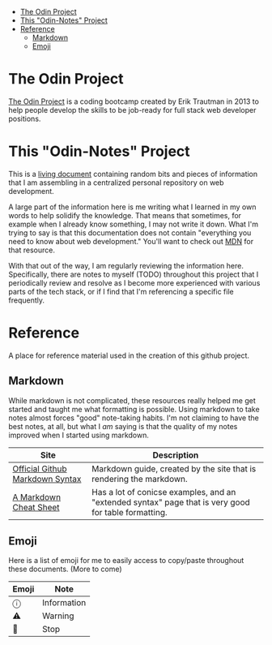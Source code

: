 - [The Odin Project](#the-odin-project)
- [This "Odin-Notes" Project](#this-odin-notes-project)
- [Reference](#reference)
  - [Markdown](#markdown)
  - [Emoji](#emoji)

# The Odin Project

[The Odin Project](https://www.theodinproject.com/) is a coding bootcamp created by Erik Trautman in 2013 to help people develop the skills to be job-ready for full stack web developer positions.

# This "Odin-Notes" Project

This is a [living document](https://en.wikipedia.org/wiki/Living_document) containing random bits and pieces of information that I am assembling in a centralized personal repository on web development.

A large part of the information here is me writing what I learned in my own words to help solidify the knowledge. That means that sometimes, for example when I already know something, I may not write it down. What I'm trying to say is that this documentation does not contain "everything you need to know about web development." You'll want to check out [MDN](https://developer.mozilla.org/en-US/) for that resource.

With that out of the way, I am regularly reviewing the information here. Specifically, there are notes to myself (TODO) throughout this project that I periodically review and resolve as I become more experienced with various parts of the tech stack, or if I find that I'm referencing a specific file frequently.

# Reference

A place for reference material used in the creation of this github project.

## Markdown

While markdown is not complicated, these resources really helped me get started and taught me what formatting is possible. Using markdown to take notes almost forces "good" note-taking habits. I'm not claiming to have the best notes, at all, but what I _am_ saying is that the quality of my notes improved when I started using markdown.

| Site                                                                                                                                                                                  | Description                                                                                          |
| ------------------------------------------------------------------------------------------------------------------------------------------------------------------------------------- | ---------------------------------------------------------------------------------------------------- |
| [Official Github Markdown Syntax](https://docs.github.com/en/get-started/writing-on-github/getting-started-with-writing-and-formatting-on-github/basic-writing-and-formatting-syntax) | Markdown guide, created by the site that is rendering the markdown.                                  |
| [A Markdown Cheat Sheet](https://www.markdownguide.org/cheat-sheet/)                                                                                                                  | Has a lot of conicse examples, and an "extended syntax" page that is very good for table formatting. |

## Emoji

Here is a list of emoji for me to easily access to copy/paste throughout these documents. (More to come)

| Emoji | Note        |
| ----- | ----------- |
| ⓘ     | Information |
| ⚠️    | Warning     |
| 🛑    | Stop        |

